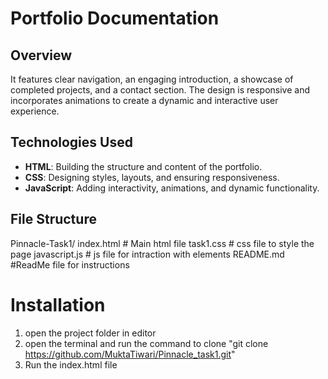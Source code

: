 # Portfolio Documentation

## Overview

 It features clear navigation, an engaging introduction, a showcase of completed projects, and a contact section. The design is responsive and incorporates animations to create a dynamic and interactive user experience.

 ## Technologies Used

- **HTML**: Building the structure and content of the portfolio.
- **CSS**: Designing styles, layouts, and ensuring responsiveness.
- **JavaScript**: Adding interactivity, animations, and dynamic functionality.


## File Structure 

Pinnacle-Task1/
    index.html              # Main html file 
    task1.css               # css file to style the page
    javascript.js           # js file for intraction with elements 
    README.md               #ReadMe file for instructions
    
# Installation 
1. open the project folder in editor
2. open the terminal and run the command to clone "git clone https://github.com/MuktaTiwari/Pinnacle_task1.git"
3. Run the index.html file 


